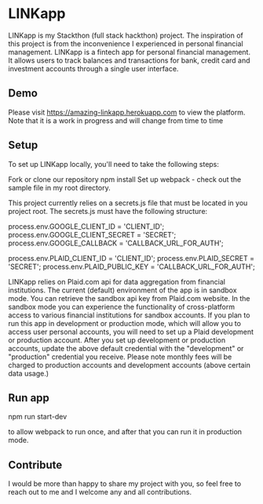 # LINKapp

LINKapp is my Stackthon (full stack hackthon) project. The inspiration of this project is from the inconvenience I experienced in personal financial management. LINKapp is a fintech app for personal financial management. It allows users to track balances and transactions for bank, credit card and investment accounts through a single user interface.

## Demo
Please visit https://amazing-linkapp.herokuapp.com to view the platform. Note that it is a work in progress and will change from time to time

## Setup
To set up LINKapp locally, you'll need to take the following steps:

Fork or clone our repository
npm install
Set up webpack - check out the sample file in my root directory.

This project currently relies on a secrets.js file that must be located in you project root. The secrets.js must have the following structure:

process.env.GOOGLE_CLIENT_ID = 'CLIENT_ID';
process.env.GOOGLE_CLIENT_SECRET = 'SECRET';
process.env.GOOGLE_CALLBACK = 'CALLBACK_URL_FOR_AUTH';

process.env.PLAID_CLIENT_ID = 'CLIENT_ID';
process.env.PLAID_SECRET = 'SECRET';
process.env.PLAID_PUBLIC_KEY = 'CALLBACK_URL_FOR_AUTH';

LINKapp relies on Plaid.com api for data aggregation from financial institutions. The current (default) environment of the app is in sandbox mode.  You can retrieve the sandbox api key from Plaid.com website. In the sandbox mode you can experience the functionality of cross-platform access to various financial institutions for sandbox accounts.
If you plan to run this app in development or production mode, which will allow you to access user personal accounts, you will need to set up a Plaid development or production account.  After you set up development or production accounts, update the above default credential with the "development" or "production" credential you receive.  Please note monthly fees will be charged to production accounts and development accounts (above certain data usage.)

## Run app
npm run start-dev

to allow webpack to run once, and after that you can run it in production mode.

## Contribute
I would be more than happy to share my project with you, so feel free to reach out to me and I welcome any and all contributions.

